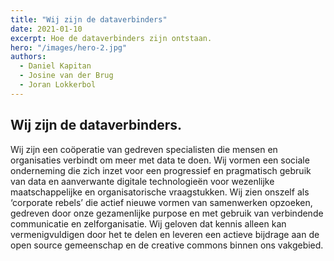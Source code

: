 ```yaml
---
title: "Wij zijn de dataverbinders"
date: 2021-01-10
excerpt: Hoe de dataverbinders zijn ontstaan.
hero: "/images/hero-2.jpg"
authors:
  - Daniel Kapitan
  - Josine van der Brug
  - Joran Lokkerbol 
---
```


## Wij zijn de dataverbinders.

Wij zijn een coöperatie van gedreven specialisten die mensen en organisaties verbindt om meer met data te doen. Wij vormen een sociale onderneming die zich inzet voor een progressief en pragmatisch gebruik van data en aanverwante digitale technologieën voor wezenlijke maatschappelijke en organisatorische vraagstukken. Wij zien onszelf als ‘corporate rebels’ die actief nieuwe vormen van samenwerken opzoeken, gedreven door onze gezamenlijke purpose en met gebruik van verbindende communicatie en zelforganisatie. Wij geloven dat kennis alleen kan vermenigvuldigen door het te delen en leveren een actieve bijdrage aan de open source gemeenschap en de creative commons binnen ons vakgebied.